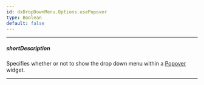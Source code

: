 ```yaml
---
id: dxDropDownMenu.Options.usePopover
type: Boolean
default: false
---
```

---
##### shortDescription
Specifies whether or not to show the drop down menu within a [Popover](/Documentation/ApiReference/UI_Widgets/dxPopover/) widget.

---
